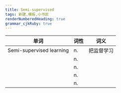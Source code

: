 ```yaml
---
title: Semi-supervised 
tags: 新建,模板,小书匠
renderNumberedHeading: true
grammar_cjkRuby: true
---
```


| 单词 | 词性 | 词义  |
| ---------- | --- | --- |
| Semi-supervised learning | n.  | 把监督学习 |
|  | n.  |  |
|  | n.  |  |
|  | n.  |  |
|  | n.  |  |